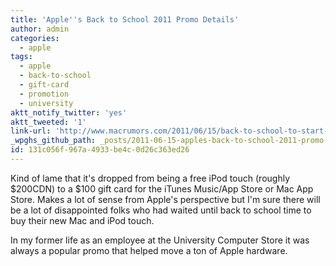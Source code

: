 ```yaml
---
title: 'Apple''s Back to School 2011 Promo Details'
author: admin
categories:
  - apple
tags:
  - apple
  - back-to-school
  - gift-card
  - promotion
  - university
aktt_notify_twitter: 'yes'
aktt_tweeted: '1'
link-url: 'http://www.macrumors.com/2011/06/15/back-to-school-to-start-tomorrow-100-app-store-gift-card-confirmed/'
_wpghs_github_path: _posts/2011-06-15-apples-back-to-school-2011-promo-details.md
id: 131c056f-967a-4933-be4c-0d26c363ed26
---
```

<p>Kind of lame that it's dropped from being a free iPod touch (roughly $200CDN) to a $100 gift card for the iTunes Music/App Store or Mac App Store. Makes a lot of sense from Apple's perspective but I'm sure there will be a lot of disappointed folks who had waited until back to school time to buy their new Mac and iPod touch.</p>
<p>In my former life as an employee at the University Computer Store it was always a popular promo that helped move a ton of Apple hardware.</p>
